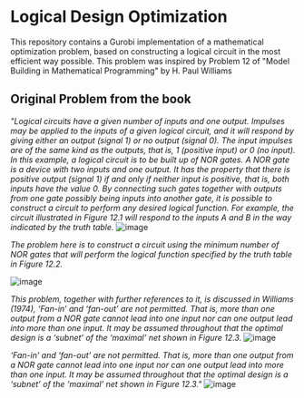 # Logical Design Optimization

This repository contains a Gurobi implementation of a mathematical optimization problem, based on constructing a logical circuit in the most efficient way possible. This problem was inspired by Problem 12 of "Model Building in Mathematical Programming" by H. Paul Williams

## Original Problem from the book
*"Logical circuits have a given number of inputs and one output. Impulses may
be applied to the inputs of a given logical circuit, and it will respond by giving
either an output (signal 1) or no output (signal 0). The input impulses are of the
same kind as the outputs, that is, 1 (positive input) or 0 (no input).
In this example, a logical circuit is to be built up of NOR gates. A NOR
gate is a device with two inputs and one output. It has the property that there
is positive output (signal 1) if and only if neither input is positive, that is, both
inputs have the value 0. By connecting such gates together with outputs from one
gate possibly being inputs into another gate, it is possible to construct a circuit
to perform any desired logical function. For example, the circuit illustrated in
Figure 12.1 will respond to the inputs A and B in the way indicated by the
truth table.*
![image](https://github.com/user-attachments/assets/307a3c87-aa8e-4be5-aee2-c687c1e8a78e)

*The problem here is to construct a circuit using the minimum number of NOR gates that will perform the logical function specified by the truth table in Figure 12.2.*

![image](https://github.com/user-attachments/assets/6c6cefe6-3682-4107-bc9d-5adb5c424302)

*This problem, together with further references to it, is discussed in
Williams (1974), ‘Fan-in’ and ‘fan-out’ are not permitted. That is, more than one output from
a NOR gate cannot lead into one input nor can one output lead into more than
one input.
It may be assumed throughout that the optimal design is a ‘subnet’ of the
‘maximal’ net shown in Figure 12.3.*
![image](https://github.com/user-attachments/assets/e71193f5-941b-445a-a718-5c3de55f3ea4)


*‘Fan-in’ and ‘fan-out’ are not permitted. That is, more than one output from
a NOR gate cannot lead into one input nor can one output lead into more than
one input.
It may be assumed throughout that the optimal design is a ‘subnet’ of the
‘maximal’ net shown in Figure 12.3."*
![image](https://github.com/user-attachments/assets/5a5bb372-0c19-4b74-b834-e1436bc9193f)
